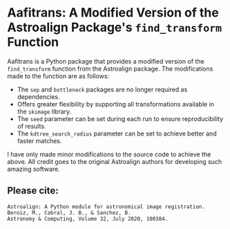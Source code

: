 # Aafitrans: A Modified Version of the Astroalign Package's `find_transform` Function

Aafitrans is a Python package that provides a modified version of the `find_transform` function from the Astroalign package. The modifications made to the function are as follows:

* The `sep` and `bottleneck` packages are no longer required as dependencies.
* Offers greater flexibility by supporting all transformations available in the `skimage` library.
* The `seed` parameter can be set during each run to ensure reproducibility of results.
* The `kdtree_search_radius` parameter can be set to achieve better and faster matches.

I have only made minor modifications to the source code to achieve the above. All credit goes to the original Astroalign authors for developing such amazing software. 
  
## Please cite:
```
Astroalign: A Python module for astronomical image registration.
Beroiz, M., Cabral, J. B., & Sanchez, B.
Astronomy & Computing, Volume 32, July 2020, 100384.
```

